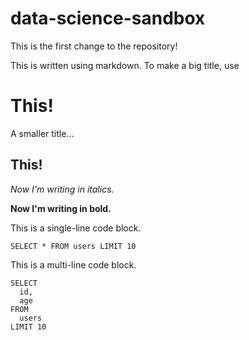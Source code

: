 # data-science-sandbox

This is the first change to the repository!

This is written using markdown. To make a big title, use

# This!

A smaller title...

## This!

*Now I'm writing in italics.*

**Now I'm writing in bold.**

This is a single-line code block.

`SELECT * FROM users LIMIT 10`

This is a multi-line code block.
```
SELECT
  id,
  age
FROM
  users
LIMIT 10
```

